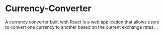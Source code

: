 # Currency-Converter
A currency converter built with React is a web application that allows users to convert one currency to another based on the current exchange rates.
